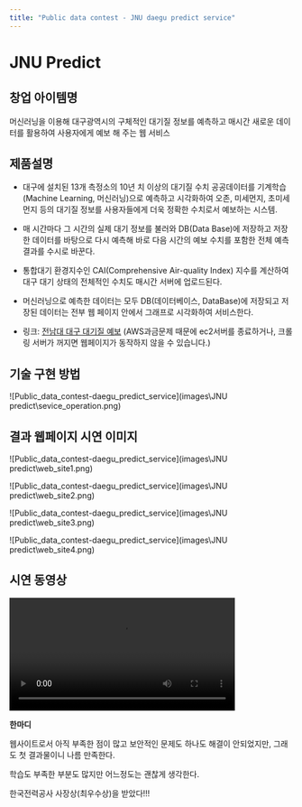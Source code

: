 ```yaml
---
title: "Public data contest - JNU daegu predict service"
---
```


# JNU Predict

## 창업 아이템명

머신러닝을 이용해 대구광역시의 구체적인 대기질 정보를 예측하고 매시간 새로운 데이터를 활용하여 사용자에게 예보 해 주는 웹 서비스

## 제품설명

  * 대구에 설치된 13개 측정소의 10년 치 이상의 대기질 수치 공공데이터를 기계학습(Machine Learning, 머신러닝)으로 예측하고 시각화하여 오존, 미세먼지, 초미세먼지 등의 대기질 정보를 사용자들에게 더욱 정확한 수치로서 예보하는 시스템. 

  * 매 시간마다 그 시간의 실제 대기 정보를 불러와 DB(Data Base)에 저장하고 저장한 데이터를 바탕으로 다시 예측해 바로 다음 시간의 예보 수치를  포함한 전체 예측 결과를 수시로 바꾼다.

  * 통합대기 환경지수인 CAI(Comprehensive Air-quality Index) 지수를 계산하여 대구 대기 상태의 전체적인 수치도 매시간 서버에 업로드된다.

  * 머신러닝으로 예측한 데이터는 모두 DB(데이터베이스, DataBase)에 저장되고 저장된 데이터는 전부 웹 페이지 안에서 그래프로 시각화하여 서비스한다.

  * 링크: <a href="http://http://jnudaegu.oa.to" target="_blank" title="JNU Predict">전남대 대구 대기질 예보</a>
  (AWS과금문제 때문에 ec2서버를 종료하거나, 크롤링 서버가 꺼지면 웹페이지가 동작하지 않을 수 있습니다.)

## 기술 구현 방법

![Public_data_contest-daegu_predict_service](images\JNU predict\sevice_operation.png)

## 결과 웹페이지 시연 이미지

![Public_data_contest-daegu_predict_service](images\JNU predict\web_site1.png)

![Public_data_contest-daegu_predict_service](images\JNU predict\web_site2.png)

![Public_data_contest-daegu_predict_service](images\JNU predict\web_site3.png)

![Public_data_contest-daegu_predict_service](images\JNU predict\web_site4.png)

## 시연 동영상
<video width ="400" controls>
    <source src = "videos\대구 대기질 예보 웹사이트 시연 2018-08-25 14-33-39-078.mp4">
</video>

**한마디**

웹사이트로서 아직 부족한 점이 많고 보안적인 문제도 하나도 해결이 안되었지만, 그래도 첫 결과물이니 나름 만족한다.

학습도 부족한 부분도 많지만 어느정도는 괜찮게 생각한다.

한국전력공사 사장상(최우수상)을 받았다!!!